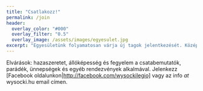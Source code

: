 ```yaml
---
title: "Csatlakozz!"
permalink: /join
header:
  overlay_color: "#000"
  overlay_filter: "0.5"
  overlay_image: /assets/images/egyesulet.jpg
excerpt: "Egyesületünk folyamatosan várja új tagok jelentkezését. Középiskolások számára önkéntes szolgálatot is tudunk igazolni."
---
```



Elvárások: hazaszeretet, állóképesség és fegyelem a csatabemutatók, parádék, ünnepségek és egyéb
rendezvények alkalmával. Jelenkezz [Facebook oldalunkon|http://facebook.com/wysockilegio] vagy az info _at_ wysocki.hu email címen.
